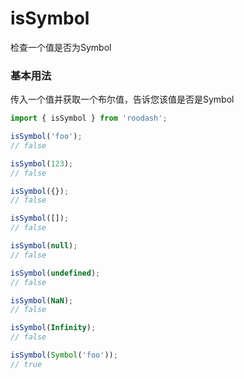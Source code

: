 # isSymbol

检查一个值是否为Symbol

### 基本用法
传入一个值并获取一个布尔值，告诉您该值是否是Symbol

```typescript
import { isSymbol } from 'roodash';

isSymbol('foo');
// false

isSymbol(123);
// false

isSymbol({});
// false

isSymbol([]);
// false

isSymbol(null);
// false

isSymbol(undefined);
// false

isSymbol(NaN);
// false

isSymbol(Infinity);
// false

isSymbol(Symbol('foo'));
// true
```